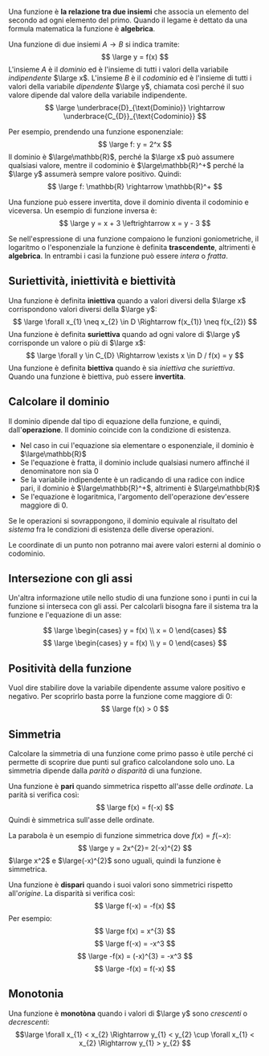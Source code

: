 Una funzione è **la relazione tra due insiemi** che associa un elemento del secondo ad ogni elemento del primo. Quando il legame è dettato da una formula matematica la funzione è **algebrica**.

Una funzione di due insiemi $A \rightarrow B$ si indica tramite:
$$
\large
y = f(x)
$$
L'insieme $A$ è il *dominio* ed è l'insieme di tutti i valori della variabile *indipendente* $\large x$.
L'insieme $B$ è il *codominio* ed è l'insieme di tutti i valori della variabile *dipendente* $\large y$, chiamata così perché il suo valore dipende dal valore della variabile indipendente.
$$
\large
\underbrace{D}_{\text{Dominio}} \rightarrow \underbrace{C_{D}}_{\text{Codominio}}
$$

Per esempio, prendendo una funzione esponenziale:
$$
\large
f: y = 2^x
$$
Il dominio è $\large\mathbb{R}$, perché la $\large x$ può assumere qualsiasi valore, mentre il codominio è $\large\mathbb{R}^+$ perché la $\large y$ assumerà sempre valore positivo. Quindi:
$$
\large
f: \mathbb{R} \rightarrow \mathbb{R}^+
$$

Una funzione può essere invertita, dove il dominio diventa il codominio e viceversa. Un esempio di funzione inversa è:
$$
\large
y = x + 3
\leftrightarrow
x = y - 3
$$

Se nell'espressione di una funzione compaiono le funzioni goniometriche, il logaritmo o l'esponenziale la funzione è definita **trascendente**, altrimenti è **algebrica**. In entrambi i casi la funzione può essere *intera* o *fratta*.

## Suriettività, iniettività e biettività
Una funzione è definita **iniettiva** quando a valori diversi della $\large x$ corrispondono valori diversi della $\large y$:
$$
\large
\forall x_{1} \neq x_{2} \in D \Rightarrow f(x_{1)} \neq f(x_{2})
$$
Una funzione è definita **suriettiva** quando ad ogni valore di $\large y$ corrisponde un valore o più di $\large x$:
$$
\large
\forall y \in C_{D} \Rightarrow \exists x \in D / f(x) = y
$$
Una funzione è definita **biettiva** quando è sia *iniettiva* che *suriettiva*. Quando una funzione è biettiva, può essere **invertita**.

## Calcolare il dominio

Il dominio dipende dal tipo di equazione della funzione, e quindi, dall'**operazione**. Il dominio coincide con la condizione di esistenza.
- Nel caso in cui l'equazione sia elementare o esponenziale, il dominio è $\large\mathbb{R}$
- Se l'equazione è fratta, il dominio include qualsiasi numero affinché il denominatore non sia 0
- Se la variabile indipendente è un radicando di una radice con indice pari, il dominio è $\large\mathbb{R}^+$, altrimenti è $\large\mathbb{R}$
- Se l'equazione è logaritmica, l'argomento dell'operazione dev'essere maggiore di 0.

Se le operazioni si sovrappongono, il dominio equivale al risultato del *sistema* fra le condizioni di esistenza delle diverse operazioni.

Le coordinate di un punto non potranno mai avere valori esterni al dominio o codominio.

## Intersezione con gli assi

Un'altra informazione utile nello studio di una funzione sono i punti in cui la funzione si interseca con gli assi. Per calcolarli bisogna fare il sistema tra la funzione e l'equazione di un asse:

$$
\large
\begin{cases}
y = f(x) \\
x = 0
\end{cases}
$$
$$
\large
\begin{cases}
y = f(x) \\
y = 0
\end{cases}
$$
## Positività della funzione

Vuol dire stabilire dove la variabile dipendente assume valore positivo e negativo. Per scoprirlo basta porre la funzione come maggiore di 0:
$$
\large
f(x) > 0
$$

## Simmetria

Calcolare la simmetria di una funzione come primo passo è utile perché ci permette di scoprire due punti sul grafico calcolandone solo uno.
La simmetria dipende dalla *parità o disparità* di una funzione.

Una funzione è **pari** quando simmetrica rispetto all'asse delle *ordinate*.
La parità si verifica così:
$$
\large
f(x) = f(-x)
$$
Quindi è simmetrica sull'asse delle ordinate.

La parabola è un esempio di funzione simmetrica dove $f(x) = f(-x)$:
$$
\large
y = 2x^{2}= 2(-x)^{2}
$$
$\large x^2$ e $\large(-x)^{2}$ sono uguali, quindi la funzione è simmetrica.

Una funzione è **dispari** quando i suoi valori sono simmetrici rispetto all'*origine*.
La disparità si verifica così:
$$
\large
f(-x) = -f(x)
$$
Per esempio:
$$
\large
f(x) = x^{3}
$$
$$
\large
f(-x) = -x^3
$$
$$
\large
-f(x) = (-x)^{3} = -x^3
$$
$$
\large
-f(x) = f(-x)
$$

## Monotonia
Una funzione è **monotòna** quando i valori di $\large y$ sono *crescenti* o *decrescenti*:
$$\large
\forall x_{1} < x_{2} \Rightarrow y_{1} < y_{2}
\cup
\forall x_{1} <  x_{2} \Rightarrow y_{1} > y_{2}
$$
